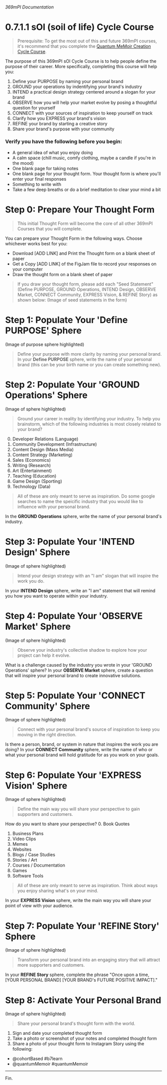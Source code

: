 ###### 369mPI Documentation
# 0.7.1.1 sOl (soil of life) Cycle Course
> Prerequisite: To get the most out of this and future 369mPI courses, it's recommend that you complete the [Quantum MeMoir Creation Cycle Course](https://www.quantummemoir.com/a/xd0dh). 

The purpose of this 369mPI sOl Cycle Course is to help people define the purpose of their career. More specifically, completing this course will help you:
1. Define your PURPOSE by naming your personal brand
2. GROUND your operations by indentifying your brand's industry
3. INTEND a practical design strategy centered around a slogan for your brand
4. OBSERVE how you will help your market evolve by posing a thoughtful question for yourself
5. CONNECT with your sources of inspiration to keep yourself on track
6. Clarify how you EXPRESS your brand's vision
7. REFINE your brand by starting a creative story
8. Share your brand's purpose with your community

### Verify you have the following before you begin:
* A general idea of what you enjoy doing
* A calm space (chill music, comfy clothing, maybe a candle if you're in the mood)
* One blank page for taking notes
* One blank page for your thought form. Your thought form is where you'll enter your final responses
* Something to write with
* Take a few deep breaths or do a brief meditation to clear your mind a bit

# Step 0: Prepare Your Thought Form
> This initial Thought Form will become the core of all other 369mPI Courses that you will complete.

You can prepare your Thought Form in the following ways. Choose whichever works best for you:
* Download [ADD LINK] and Print the Thought form on a blank sheet of paper
* Get a Copy [ADD LINK] of the FigJam file to record your responses on your computer
* Draw the thought form on a blank sheet of paper
> If you draw your thought form, please add each "Seed Statement" (Define PURPOSE, GROUND Operations, INTEND Design, OBSERVE Market, CONNECT Community, EXPRESS Vision, & REFINE Story) as shown below:
(Image of seed statements in the form)

# Step 1: Populate Your 'Define PURPOSE' Sphere
(Image of purpose sphere highlighted)  
> Define your purpose with more clarity by naming your personal brand.
In your **Define PURPOSE** sphere, write the name of your personal brand (this can be your birth name or you can create something new).

# Step 2: Populate Your 'GROUND Operations' Sphere
(Image of sphere highlighted)  
> Ground your career in reality by identifying your industry.
To help you brainstorm, which of the following industries is most closely related to your brand?
0. Developer Relations (Language)
1. Community Development (Infrastructure)
2. Content Design (Mass Media)
3. Content Strategy (Marketing)
4. Sales (Economics)
5. Writing (Research)
6. Art (Entertainment)
7. Teaching (Education)
8. Game Design (Sporting)
9. Technology (Data)
> All of these are only meant to serve as inspiration. Do some google searches to name the speicific industry that you would like to influence with your personal brand.

In the **GROUND Operations** sphere, write the name of your personal brand's industry.

# Step 3: Populate Your 'INTEND Design' Sphere
(Image of sphere highlighted)  
> Intend your design strategy with an "I am" slogan that will inspire the work you do.

In your **INTEND Design** sphere, write an "I am" statement that will remind you how you want to operate within your industry.

# Step 4: Populate Your 'OBSERVE Market' Sphere
(Image of sphere highlighted)  
> Observe your industry's collective shadow to explore how your project can help it evolve.

What is a challenge caused by the industry you wrote in your 'GROUND Operations' sphere? In your **OBSERVE Market** sphere, create a question that will inspire your personal brand to create innovative solutions.

# Step 5: Populate Your 'CONNECT Community' Sphere
(Image of sphere highlighted)  
> Connect with your personal brand's source of inspiration to keep you moving in the right direction.

Is there a person, brand, or system in nature that inspires the work you are doing? In your **CONNECT Community** sphere, write the name of who or what your personal brand will hold gratitude for as you work on your goals.

# Step 6: Populate Your 'EXPRESS Vision' Sphere
(Image of sphere highlighted)  
> Define the main way you will share your perspective to gain supporters and customers.

How do you want to share your perspective?
0. Book Quotes
1. Business Plans
2. Video Clips
3. Memes
4. Websites
5. Blogs / Case Studies
6. Stories / Art
7. Courses / Documentation
8. Games
9. Software Tools
> All of these are only meant to serve as inspiration. Think about ways you enjoy sharing what's on your mind.

In your **EXPRESS Vision** sphere, write the main way you will share your point of view with your audience.

# Step 7: Populate Your 'REFINE Story' Sphere
(Image of sphere highlighted)  
> Transform your personal brand into an engaging story that will attract more supporters and customers.

In your **REFINE Story** sphere, complete the phrase "Once upon a time, [YOUR PERSONAL BRAND] [YOUR BRAND's FUTURE POSITIVE IMPACT]."

# Step 8: Activate Your Personal Brand
(Image of sphere highlighted)  
> Share your personal brand's thought form with the world.
1. Sign and date your completed thought form
2. Take a photo or screenshot of your notes and completed thought form
3. Share a photo of your thought form to Instagram Story using the following:
  - @cohortBased #b7learn
  - @quantumMemoir #quantumMemoir

---
Fin.
